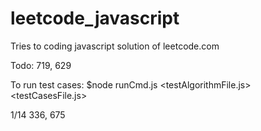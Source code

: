 # leetcode_javascript

Tries to coding javascript solution of leetcode.com

Todo:
719, 629

To run test cases:
$node runCmd.js <testAlgorithmFile.js> <testCasesFile.js>

1/14
336, 675
